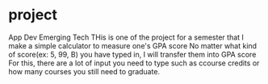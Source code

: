 # project
App Dev Emerging Tech
THis is one of the project for a semester that I make a simple calculator to measure one's GPA score
No matter what kind of score(ex: 5, 99, B) you have typed in, I will transfer them into GPA score
For this, there are a lot of input you need to type such as ccourse credits or how many courses you still need to graduate.
